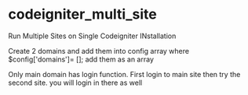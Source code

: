 # codeigniter_multi_site
Run Multiple Sites on Single Codeigniter INstallation


Create 2 domains and add them into config array where $config['domains']= []; add them  as an array

Only main domain has login function. 
First login to main site then try the second site. you will login in there as well

